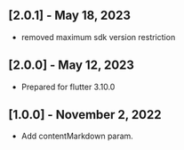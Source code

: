 ## [2.0.1] - May 18, 2023
* removed maximum sdk version restriction

## [2.0.0] - May 12, 2023
* Prepared for flutter 3.10.0

## [1.0.0] - November 2, 2022

* Add contentMarkdown param.
